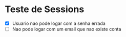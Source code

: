 # Teste de Sessions

- [x] Usuario nao pode logar com a senha errada
- [ ] Nao pode logar com um email que nao existe conta